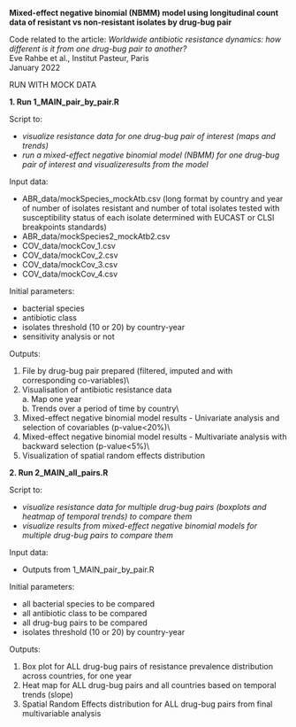 **Mixed-effect negative binomial (NBMM) model using longitudinal count data of resistant vs non-resistant isolates by drug-bug pair**

Code related to the article: _Worldwide antibiotic resistance dynamics: how different is it from one drug-bug pair to another?_ \
Eve Rahbe et al., Institut Pasteur, Paris \
January 2022

RUN WITH MOCK DATA

**1. Run 1_MAIN_pair_by_pair.R**

Script to:
- _visualize resistance data for one drug-bug pair of interest (maps and trends)_
- _run a mixed-effect negative binomial model (NBMM) for one drug-bug pair of interest and  visualizeresults from the model_

Input data:
- ABR_data/mockSpecies_mockAtb.csv (long format by country and year of number of isolates resistant and number of total isolates tested with susceptibility status of each isolate determined with EUCAST or CLSI breakpoints standards)
- ABR_data/mockSpecies2_mockAtb2.csv
- COV_data/mockCov_1.csv
- COV_data/mockCov_2.csv
- COV_data/mockCov_3.csv
- COV_data/mockCov_4.csv

Initial parameters:
- bacterial species
- antibiotic class
- isolates threshold (10 or 20) by country-year
- sensitivity analysis or not

Outputs:
1. File by drug-bug pair prepared (filtered, imputed and with corresponding co-variables)\
2. Visualisation of antibiotic resistance data\
a. Map one year\
b. Trends over a period of time by country\
3. Mixed-effect negative binomial model results - Univariate analysis and selection of covariables (p-value<20%)\
4. Mixed-effect negative binomial model results - Multivariate analysis with backward selection (p-value<5%)\
5. Visualization of spatial random effects distribution

**2. Run 2_MAIN_all_pairs.R**

Script to:
- _visualize resistance data for multiple drug-bug pairs (boxplots and heatmap of temporal trends) to compare them_
- _visualize results from mixed-effect negative binomial models for multiple drug-bug pairs to compare them_

Input data:
- Outputs from 1_MAIN_pair_by_pair.R

Initial parameters:
- all bacterial species to be compared
- all antibiotic class to be compared
- all drug-bug pairs to be compared
- isolates threshold (10 or 20) by country-year

Outputs:
1. Box plot for ALL drug-bug pairs of resistance prevalence distribution across countries, for one year
2. Heat map for ALL drug-bug pairs and all countries based on temporal trends (slope)
3. Spatial Random Effects distribution for ALL drug-bug pairs from final multivariable analysis
